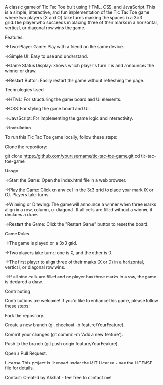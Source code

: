 A classic game of Tic Tac Toe built using HTML, CSS, and JavaScript. This is a simple, interactive, and fun implementation of the Tic Tac Toe game where two players (X and O) take turns marking the spaces in a 3×3 grid.The player who succeeds in placing three of their marks in a horizontal, vertical, or diagonal row wins the game.

Features:

->Two-Player Game: Play with a friend on the same device.

->Simple UI: Easy to use and understand.

->Game Status Display: Shows which player's turn it is and announces the winner or draw.

->Restart Button: Easily restart the game without refreshing the page.


Technologies Used

->HTML: For structuring the game board and UI elements.

->CSS: For styling the game board and UI.

->JavaScript: For implementing the game logic and interactivity.

->Installation

To run this Tic Tac Toe game locally, follow these steps:


Clone the repository:

git clone https://github.com/yourusername/tic-tac-toe-game.git
cd tic-tac-toe-game


Usage

->Start the Game: Open the index.html file in a web browser.

->Play the Game: Click on any cell in the 3x3 grid to place your mark (X or O). Players take turns.

->Winning or Drawing: The game will announce a winner when three marks align in a row, column, or diagonal. If all cells are filled without a winner, it declares a draw.

->Restart the Game: Click the "Restart Game" button to reset the board.

Game Rules

->The game is played on a 3x3 grid.

->Two players take turns; one is X, and the other is O.

->The first player to align three of their marks (X or O) in a horizontal, vertical, or diagonal row wins.

->If all nine cells are filled and no player has three marks in a row, the game is declared a draw.

Contributing

Contributions are welcome! If you'd like to enhance this game, please follow these steps:

Fork the repository.

Create a new branch (git checkout -b feature/YourFeature).

Commit your changes (git commit -m 'Add a new feature').

Push to the branch (git push origin feature/YourFeature).

Open a Pull Request.

License
This project is licensed under the MIT License - see the LICENSE file for details.

Contact:
Created by Akshat - feel free to contact me!
